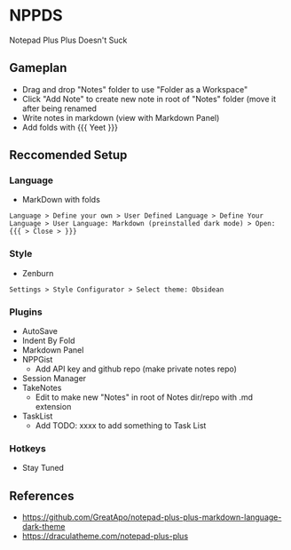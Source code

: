 # NPPDS
Notepad Plus Plus Doesn't Suck

## Gameplan
- Drag and drop "Notes" folder to use "Folder as a Workspace"
- Click "Add Note" to create new note in root of "Notes" folder (move it after being renamed
- Write notes in markdown (view with Markdown Panel)
- Add folds with {{{ Yeet }}}

## Reccomended Setup

### Language
- MarkDown with folds
```
Language > Define your own > User Defined Language > Define Your Language > User Language: Markdown (preinstalled dark mode) > Open: {{{ > Close > }}}
```
### Style
- Zenburn
```
Settings > Style Configurator > Select theme: Obsidean
```

### Plugins
- AutoSave
- Indent By Fold
- Markdown Panel
- NPPGist
  - Add API key and github repo (make private notes repo)
- Session Manager
- TakeNotes
  - Edit to make new "Notes" in root of Notes dir/repo with .md extension
- TaskList
  - Add TODO: xxxx to add something to Task List

### Hotkeys
- Stay Tuned

## References
- https://github.com/GreatApo/notepad-plus-plus-markdown-language-dark-theme
- https://draculatheme.com/notepad-plus-plus
